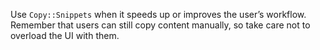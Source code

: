 Use `Copy::Snippets` when it speeds up or improves the user’s workflow. Remember that users can still copy content manually, so take care not to overload the UI with them. 